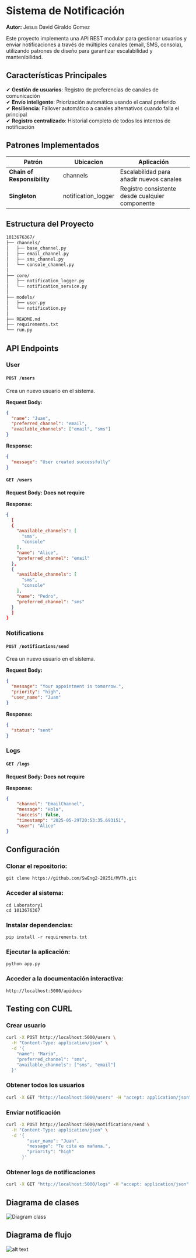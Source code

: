 # Sistema de Notificación

**Autor:** Jesus David Giraldo Gomez

Este proyecto implementa una API REST modular para gestionar usuarios y enviar notificaciones a través de múltiples canales (email, SMS, consola), utilizando patrones de diseño para garantizar escalabilidad y mantenibilidad.

## Características Principales

✔ **Gestión de usuarios**: Registro de preferencias de canales de comunicación  
✔ **Envío inteligente**: Priorización automática usando el canal preferido  
✔ **Resiliencia**: Fallover automático a canales alternativos cuando falla el principal  
✔ **Registro centralizado**: Historial completo de todos los intentos de notificación  

## Patrones Implementados

| Patrón | Ubicacion | Aplicación |
|--------|------------|-----------|
| **Chain of Responsibility** | channels | Escalabilidad para añadir nuevos canales |
| **Singleton** | notification_logger | Registro consistente desde cualquier componente |

## Estructura del Proyecto

```bash
1013676367/
├── channels/                               
│   ├── base_channel.py          
│   ├── email_channel.py         
│   ├── sms_channel.py           
│   └── console_channel.py       
│
├── core/                                   
│   ├── notification_logger.py   
│   └── notification_service.py  
│
├── models/                    
│   ├── user.py                  
│   └── notification.py          
│
├── README.md                  
├── requirements.txt           
└── run.py                     
```


## API Endpoints
### User
#### `POST /users`
Crea un nuevo usuario en el sistema.

**Request Body:**
```json
{
  "name": "Juan",
  "preferred_channel": "email",
  "available_channels": ["email", "sms"]
}
```
**Response:**
```json
{
  "message": "User created successfully"
}
```

#### `GET /users`
**Request Body: Does not require**

**Response:**
```json
{
  [
  {
    "available_channels": [
      "sms",
      "console"
    ],
    "name": "Alice",
    "preferred_channel": "email"
  },
  {
    "available_channels": [
      "sms",
      "console"
    ],
    "name": "Pedro",
    "preferred_channel": "sms"
  }
  ]
}
```

### Notifications

#### `POST /notifications/send`
Crea un nuevo usuario en el sistema.

**Request Body:**
```json
{
  "message": "Your appointment is tomorrow.",
  "priority": "high",
  "user_name": "Juan"
}
```
**Response:**
```json
{
  "status": "sent"
}
```
### Logs

#### `GET /logs`

**Request Body: Does not require**

**Response:**
```json
{
    "channel": "EmailChannel",
    "message": "Hola",
    "success": false,
    "timestamp": "2025-05-29T20:53:35.693151",
    "user": "Alice"
}
```

## Configuración

### Clonar el repositorio:
```
git clone https://github.com/SwEng2-2025i/MV7h.git
```
### Acceder al sistema:
```
cd Laboratory1
cd 1013676367
```
### Instalar dependencias:
```
pip install -r requirements.txt
```
### Ejecutar la aplicación:
```
python app.py
```
### Acceder a la documentación interactiva:
```
http://localhost:5000/apidocs
```

## Testing con CURL

### Crear usuario
```bash
curl -X POST http://localhost:5000/users \
  -H "Content-Type: application/json" \
  -d '{
    "name": "Maria",
    "preferred_channel": "sms",
    "available_channels": ["sms", "email"]
  }'
```

### Obtener todos los usuarios
```bash
curl -X GET "http://localhost:5000/users" -H "accept: application/json"
```
### Enviar notificación
```bash
curl -X POST http://localhost:5000/notifications/send \
  -H "Content-Type: application/json" \
  -d '{
        "user_name": "Juan",
        "message": "Tu cita es mañana.",
        "priority": "high"
      }'
```

### Obtener logs de notificaciones
```bash
curl -X GET "http://localhost:5000/logs" -H "accept: application/json"
```


## Diagrama de clases

![Diagram class](<assets/Diagrama de clases.png>)

## Diagrama de flujo

![alt text](<assets/Diagrama de flujo.png>)